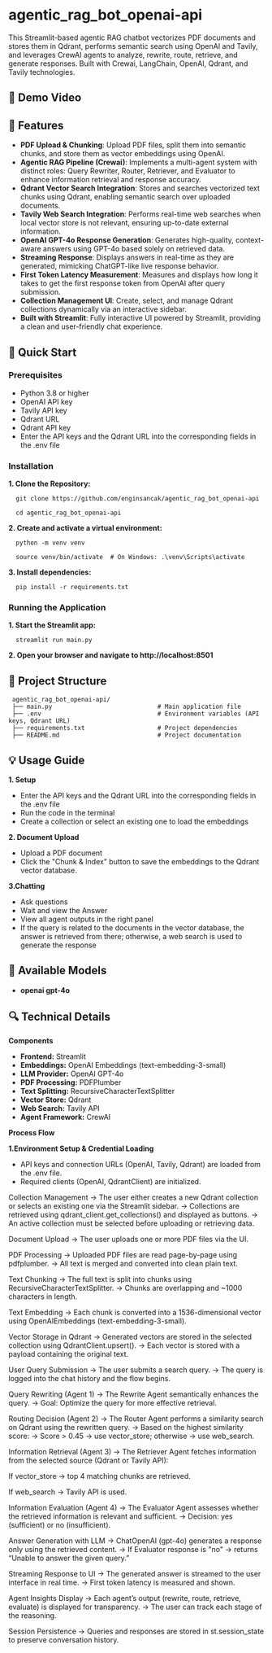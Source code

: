 # agentic_rag_bot_openai-api
This Streamlit-based agentic RAG chatbot vectorizes PDF documents and stores them in Qdrant, performs semantic search using OpenAI and Tavily, and leverages CrewAI agents to analyze, rewrite, route, retrieve, and generate responses. Built with Crewai, LangChain, OpenAI, Qdrant, and Tavily technologies.
## 🎥 Demo Video

## 🌟 Features  

- **PDF Upload & Chunking**: Upload PDF files, split them into semantic chunks, and store them as vector embeddings using OpenAI.  
- **Agentic RAG Pipeline (Crewai)**: Implements a multi-agent system with distinct roles: Query Rewriter, Router, Retriever, and Evaluator to enhance information retrieval and response accuracy. 
- **Qdrant Vector Search Integration**: Stores and searches vectorized text chunks using Qdrant, enabling semantic search over uploaded documents.  
- **Tavily Web Search Integration**: Performs real-time web searches when local vector store is not relevant, ensuring up-to-date external information.
- **OpenAI GPT-4o Response Generation**: Generates high-quality, context-aware answers using GPT-4o based solely on retrieved data.
- **Streaming Response**: Displays answers in real-time as they are generated, mimicking ChatGPT-like live response behavior.  
- **First Token Latency Measurement**: Measures and displays how long it takes to get the first response token from OpenAI after query submission.  
- **Collection Management UI**: Create, select, and manage Qdrant collections dynamically via an interactive sidebar.  
- **Built with Streamlit**: Fully interactive UI powered by Streamlit, providing a clean and user-friendly chat experience. 


## 🚀 Quick Start
### Prerequisites
- Python 3.8 or higher
- OpenAI API key
- Tavily API key
- Qdrant URL
- Qdrant API key
- Enter the API keys and the Qdrant URL into the corresponding fields in the .env file
  
### Installation

**1️. Clone the Repository:**

      git clone https://github.com/enginsancak/agentic_rag_bot_openai-api

      cd agentic_rag_bot_openai-api

**2. Create and activate a virtual environment:**
   
      python -m venv venv

      source venv/bin/activate  # On Windows: .\venv\Scripts\activate

**3. Install dependencies:**

      pip install -r requirements.txt

### Running the Application

**1. Start the Streamlit app:**

      streamlit run main.py

**2. Open your browser and navigate to http://localhost:8501**

## 📁 Project Structure

     agentic_rag_bot_openai-api/
     ├── main.py                             # Main application file
     ├── .env                                # Environment variables (API keys, Qdrant URL)
     ├── requirements.txt                    # Project dependencies
     ├── README.md                           # Project documentation
     

## 💡 Usage Guide

**1. Setup**
- Enter the API keys and the Qdrant URL into the corresponding fields in the .env file
- Run the code in the terminal
- Create a collection or select an existing one to load the embeddings

**2. Document Upload**
- Upload a PDF document
- Click the "Chunk & Index" button to save the embeddings to the Qdrant vector database.

**3.Chatting**
- Ask questions
- Wait and view the Answer
- View all agent outputs in the right panel
- If the query is related to the documents in the vector database, the answer is retrieved from there; otherwise, a web search is used to generate the response

## 🔧 Available Models
- **openai gpt-4o**

## 🔍 Technical Details
**Components**
- **Frontend:** Streamlit
- **Embeddings:** OpenAI Embeddings (text-embedding-3-small)
- **LLM Provider:** OpenAI GPT-4o
- **PDF Processing:** PDFPlumber
- **Text Splitting:** RecursiveCharacterTextSplitter
- **Vector Store:** Qdrant
- **Web Search:** Tavily API
- **Agent Framework:** CrewAI

**Process Flow**

**1.Environment Setup & Credential Loading**
- API keys and connection URLs (OpenAI, Tavily, Qdrant) are loaded from the .env file.
- Required clients (OpenAI, QdrantClient) are initialized.

Collection Management
→ The user either creates a new Qdrant collection or selects an existing one via the Streamlit sidebar.
→ Collections are retrieved using qdrant_client.get_collections() and displayed as buttons.
→ An active collection must be selected before uploading or retrieving data.

Document Upload
→ The user uploads one or more PDF files via the UI.

PDF Processing
→ Uploaded PDF files are read page-by-page using pdfplumber.
→ All text is merged and converted into clean plain text.

Text Chunking
→ The full text is split into chunks using RecursiveCharacterTextSplitter.
→ Chunks are overlapping and ~1000 characters in length.

Text Embedding
→ Each chunk is converted into a 1536-dimensional vector using OpenAIEmbeddings (text-embedding-3-small).

Vector Storage in Qdrant
→ Generated vectors are stored in the selected collection using QdrantClient.upsert().
→ Each vector is stored with a payload containing the original text.

User Query Submission
→ The user submits a search query.
→ The query is logged into the chat history and the flow begins.

Query Rewriting (Agent 1)
→ The Rewrite Agent semantically enhances the query.
→ Goal: Optimize the query for more effective retrieval.

Routing Decision (Agent 2)
→ The Router Agent performs a similarity search on Qdrant using the rewritten query.
→ Based on the highest similarity score:
→ Score > 0.45 → use vector_store; otherwise → use web_search.

Information Retrieval (Agent 3)
→ The Retriever Agent fetches information from the selected source (Qdrant or Tavily API):

If vector_store → top 4 matching chunks are retrieved.

If web_search → Tavily API is used.

Information Evaluation (Agent 4)
→ The Evaluator Agent assesses whether the retrieved information is relevant and sufficient.
→ Decision: yes (sufficient) or no (insufficient).

Answer Generation with LLM
→ ChatOpenAI (gpt-4o) generates a response only using the retrieved content.
→ If Evaluator response is "no" → returns “Unable to answer the given query.”

Streaming Response to UI
→ The generated answer is streamed to the user interface in real time.
→ First token latency is measured and shown.

Agent Insights Display
→ Each agent’s output (rewrite, route, retrieve, evaluate) is displayed for transparency.
→ The user can track each stage of the reasoning.

Session Persistence
→ Queries and responses are stored in st.session_state to preserve conversation history.



